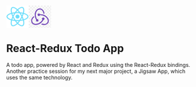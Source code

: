 <div style="display: flex;">
  <img src='https://github.com/simonrevill/react-redux-todo-app/blob/master/public/react-logo256.png' width="60" height="60" alt='React Logo' />
  <img src='https://github.com/simonrevill/react-redux-todo-app/blob/master/public/redux-logo290.jpg' width="60" height="60" alt='Redux Logo' />
</div>

# React-Redux Todo App

A todo app, powered by React and Redux using the React-Redux bindings. Another practice session for my next major project, a Jigsaw App, which uses the same technology.